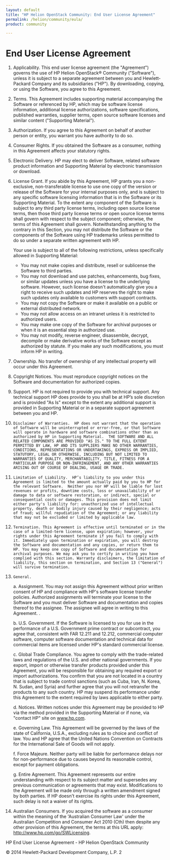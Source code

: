 ```yaml
---
layout: default
title: "HP Helion OpenStack Community: End User License Agreement"
permalink: /helion/community/eula/
product: community

---
```

# End User License Agreement

1. 	Applicability. This end user license agreement (the "Agreement") governs the use of HP Helion OpenStack&reg; Community ("Software"), unless it is subject to a separate agreement between you and Hewlett-Packard Company and its subsidiaries ("HP"). By downloading, copying, or using the Software, you agree to this Agreement.   

2. 	Terms. This Agreement includes supporting material accompanying the Software or referenced by HP, which may be software license information, additional license authorizations, software specifications, published warranties, supplier terms, open source software licenses and similar content ("Supporting Material"). 

3. 	Authorization. If you agree to this Agreement on behalf of another person or entity, you warrant you have authority to do so.

4. 	Consumer Rights. If you obtained the Software as a consumer, nothing in this Agreement affects your statutory rights.

5. 	Electronic Delivery. HP may elect to deliver Software, related software product information and Supporting Material by electronic transmission or download.

6. 	License Grant. If you abide by this Agreement, HP grants you a non-exclusive, non-transferable license to use one copy of the version or release of the Software for your internal purposes only, and is subject to any specific software licensing information that is in the Software or its Supporting Material.  To the extent any component of the Software is subject to any third party license terms, including open source license terms, then those third party license terms or open source license terms shall govern with respect to the subject component; otherwise, the terms of this Agreement shall govern.  Notwithstanding anything to the contrary in this Section, you may not distribute the Software or the components of the Software using HP trademarks unless permitted to do so under a separate written agreement with HP.

    Your use is subject to all of the following restrictions, unless specifically allowed in Supporting Material:

    -  You may not make copies and distribute, resell or sublicense the Software to third parties.
    -  You may not download and use patches, enhancements, bug fixes, or similar updates unless you have a license to the underlying software. However, such license doesn't automatically give you a right to receive such updates and HP reserves the right to make such updates only available to customers with support contracts.
    -  You may not copy the Software or make it available on a public or external distributed network.
    -  You may not allow access on an intranet unless it is restricted to authorized users.
    -  You may make one copy of the Software for archival purposes or when it is an essential step in authorized use.
    -  You may not modify, reverse engineer, disassemble, decrypt, decompile or make derivative works of the Software except as authorized by statute.  If you make any such modifications, you must inform HP in writing.

7. 	Ownership. No transfer of ownership of any intellectual property will occur under this Agreement.

8. 	Copyright Notices. You must reproduce copyright notices on the Software and documentation for authorized copies.



9.  Support.   HP is not required to provide you with technical support.  Any technical support HP does provide to you shall be at HP’s sole discretion and is provided "As Is" except to the extent any additional support is provided in Supporting Material or in a separate support agreement between you and HP.

10. 	Disclaimer of Warranties.  HP does not warrant that the operation of Software will be uninterrupted or error-free, or that Software will operate in hardware and software combinations other than as authorized by HP in Supporting Material.  THE SOFTWARE AND ALL RELATED COMPONENTS ARE PROVIDED "AS IS." TO THE FULL EXTENT PERMITTED BY LAW, HP AND ITS SUPPLIERS MAKE NO OTHER WARRANTIES, CONDITIONS, REPRESENTATIONS OR UNDERTAKINGS, EXPRESS OR IMPLIED, STATUTORY, LEGAL OR OTHERWISE, INCLUDING BUT NOT LIMITED TO WARRANTIES OF QUALITY, MERCHANTABILITY, TITLE, FITNESS FOR A PARTICULAR PURPOSE OR NON-INFRINGEMENT, AND ANY OTHER WARRANTIES ARISING OUT OF COURSE OF DEALING, USAGE OR TRADE. 

11. 	Limitation of Liability.  HP’s liability to you under this Agreement is limited to the amount actually paid by you to HP for the relevant Software.  Neither you nor HP will be liable for lost revenues or profits, downtime costs, loss or unavailability of or damage to data or software restoration, or indirect, special or consequential costs or damages. This provision does not limit either party's liability for: unauthorized use of intellectual property, death or bodily injury caused by their negligence; acts of fraud; willful repudiation of the Agreement; or any liability that may not be excluded or limited by applicable law.

12. 	Termination. This Agreement is effective until terminated or in the case of a limited-term license, upon expiration; however, your rights under this Agreement terminate if you fail to comply with it. Immediately upon termination or expiration, you will destroy the Software and documentation and any copies, or return them to HP. You may keep one copy of Software and documentation for archival purposes. We may ask you to certify in writing you have complied with this section. Warranty disclaimers, the limitation of liability, this section on termination, and Section 13 ("General") will survive termination.

13. 	General.

    a. Assignment. You may not assign this Agreement without prior written consent of HP and compliance with HP's software license transfer policies. Authorized assignments will terminate your license to the Software and you must deliver Software and documentation and copies thereof to the assignee. The assignee will agree in writing to this Agreement. .

    b. U.S. Government. If the Software is licensed to you for use in the performance of a U.S. Government prime contract or subcontract, you agree that, consistent with FAR 12.211 and 12.212, commercial computer software, computer software documentation and technical data for commercial items are licensed under HP's standard commercial license.

    c. Global Trade Compliance. You agree to comply with the trade-related laws and regulations of the U.S. and other national governments. If you export, import or otherwise transfer products provided under this Agreement, you will be responsible for obtaining any required export or import authorizations. You confirm that you are not located in a country that is subject to trade control sanctions (such as Cuba, Iran, N. Korea, N. Sudan, and Syria) and further agree that you will not retransfer the products to any such country. HP may suspend its performance under this Agreement to the extent required by laws applicable to either party.



    d. Notices. Written notices under this Agreement may be provided to HP via the method provided in the Supporting Material or if none, via "contact HP" site on www.hp.com.

    e. Governing Law. This Agreement will be governed by the laws of the state of California, U.S.A., excluding rules as to choice and conflict of law. You and HP agree that the United Nations Convention on Contracts for the International Sale of Goods will not apply.

    f. Force Majeure. Neither party will be liable for performance delays nor for non-performance due to causes beyond its reasonable control, except for payment obligations.

    g. Entire Agreement. This Agreement represents our entire understanding with respect to its subject matter and supersedes any previous communication or agreements that may exist.  Modifications to the Agreement will be made only through a written amendment signed by both parties. If HP doesn't exercise its rights under this Agreement, such delay is not a waiver of its rights.

14. Australian Consumers. If you acquired the software as a consumer within the meaning of the 'Australian Consumer Law' under the Australian Competition and Consumer Act 2010 (Cth) then despite any other provision of this Agreement, the terms at this URL apply: http://www.hp.com/go/SWLicensing.
	


HP End User License Agreement - HP Helion OpenStack Community 




© 2014 Hewlett-Packard Development Company, L.P.		2





